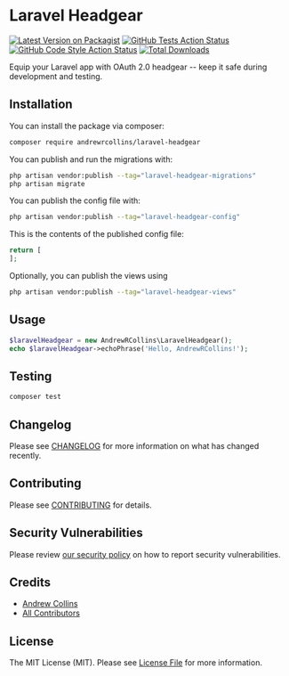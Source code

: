# Laravel Headgear

[![Latest Version on Packagist](https://img.shields.io/packagist/v/andrewrcollins/laravel-headgear.svg?style=flat-square)](https://packagist.org/packages/andrewrcollins/laravel-headgear)
[![GitHub Tests Action Status](https://img.shields.io/github/actions/workflow/status/andrewrcollins/laravel-headgear/run-tests.yml?branch=main&label=tests&style=flat-square)](https://github.com/andrewrcollins/laravel-headgear/actions?query=workflow%3Arun-tests+branch%3Amain)
[![GitHub Code Style Action Status](https://img.shields.io/github/actions/workflow/status/andrewrcollins/laravel-headgear/fix-php-code-style-issues.yml?branch=main&label=code%20style&style=flat-square)](https://github.com/andrewrcollins/laravel-headgear/actions?query=workflow%3A"Fix+PHP+code+style+issues"+branch%3Amain)
[![Total Downloads](https://img.shields.io/packagist/dt/andrewrcollins/laravel-headgear.svg?style=flat-square)](https://packagist.org/packages/andrewrcollins/laravel-headgear)

Equip your Laravel app with OAuth 2.0 headgear -- keep it safe during development and testing.

## Installation

You can install the package via composer:

```bash
composer require andrewrcollins/laravel-headgear
```

You can publish and run the migrations with:

```bash
php artisan vendor:publish --tag="laravel-headgear-migrations"
php artisan migrate
```

You can publish the config file with:

```bash
php artisan vendor:publish --tag="laravel-headgear-config"
```

This is the contents of the published config file:

```php
return [
];
```

Optionally, you can publish the views using

```bash
php artisan vendor:publish --tag="laravel-headgear-views"
```

## Usage

```php
$laravelHeadgear = new AndrewRCollins\LaravelHeadgear();
echo $laravelHeadgear->echoPhrase('Hello, AndrewRCollins!');
```

## Testing

```bash
composer test
```

## Changelog

Please see [CHANGELOG](CHANGELOG.md) for more information on what has changed recently.

## Contributing

Please see [CONTRIBUTING](CONTRIBUTING.md) for details.

## Security Vulnerabilities

Please review [our security policy](../../security/policy) on how to report security vulnerabilities.

## Credits

- [Andrew Collins](https://github.com/andrewrcollins)
- [All Contributors](../../contributors)

## License

The MIT License (MIT). Please see [License File](LICENSE.md) for more information.
